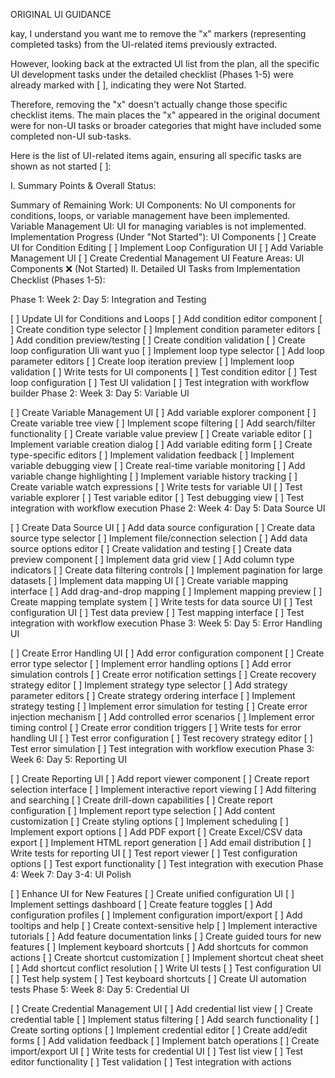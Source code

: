 ORIGINAL UI GUIDANCE

kay, I understand you want me to remove the "x" markers (representing completed tasks) from the UI-related items previously extracted.

However, looking back at the extracted UI list from the plan, all the specific UI development tasks under the detailed checklist (Phases 1-5) were already marked with [ ], indicating they were Not Started.

Therefore, removing the "x" doesn't actually change those specific checklist items. The main places the "x" appeared in the original document were for non-UI tasks or broader categories that might have included some completed non-UI sub-tasks.

Here is the list of UI-related items again, ensuring all specific tasks are shown as not started [ ]:

I. Summary Points & Overall Status:

Summary of Remaining Work:
UI Components: No UI components for conditions, loops, or variable management have been implemented.
Variable Management UI: UI for managing variables is not implemented.
Implementation Progress (Under "Not Started"):
UI Components
[ ] Create UI for Condition Editing
[ ] Implement Loop Configuration UI
[ ] Add Variable Management UI
[ ] Create Credential Management UI
Feature Areas:
UI Components ❌ (Not Started)
II. Detailed UI Tasks from Implementation Checklist (Phases 1-5):

Phase 1: Week 2: Day 5: Integration and Testing

[ ] Update UI for Conditions and Loops
[ ] Add condition editor component
[ ] Create condition type selector
[ ] Implement condition parameter editors
[ ] Add condition preview/testing
[ ] Create condition validation
[ ] Create loop configuration UIi want yuo
[ ] Implement loop type selector
[ ] Add loop parameter editors
[ ] Create loop iteration preview
[ ] Implement loop validation
[ ] Write tests for UI components
[ ] Test condition editor
[ ] Test loop configuration
[ ] Test UI validation
[ ] Test integration with workflow builder
Phase 2: Week 3: Day 5: Variable UI

[ ] Create Variable Management UI
[ ] Add variable explorer component
[ ] Create variable tree view
[ ] Implement scope filtering
[ ] Add search/filter functionality
[ ] Create variable value preview
[ ] Create variable editor
[ ] Implement variable creation dialog
[ ] Add variable editing form
[ ] Create type-specific editors
[ ] Implement validation feedback
[ ] Implement variable debugging view
[ ] Create real-time variable monitoring
[ ] Add variable change highlighting
[ ] Implement variable history tracking
[ ] Create variable watch expressions
[ ] Write tests for variable UI
[ ] Test variable explorer
[ ] Test variable editor
[ ] Test debugging view
[ ] Test integration with workflow execution
Phase 2: Week 4: Day 5: Data Source UI

[ ] Create Data Source UI
[ ] Add data source configuration
[ ] Create data source type selector
[ ] Implement file/connection selection
[ ] Add data source options editor
[ ] Create validation and testing
[ ] Create data preview component
[ ] Implement data grid view
[ ] Add column type indicators
[ ] Create data filtering controls
[ ] Implement pagination for large datasets
[ ] Implement data mapping UI
[ ] Create variable mapping interface
[ ] Add drag-and-drop mapping
[ ] Implement mapping preview
[ ] Create mapping template system
[ ] Write tests for data source UI
[ ] Test configuration UI
[ ] Test data preview
[ ] Test mapping interface
[ ] Test integration with workflow execution
Phase 3: Week 5: Day 5: Error Handling UI

[ ] Create Error Handling UI
[ ] Add error configuration component
[ ] Create error type selector
[ ] Implement error handling options
[ ] Add error simulation controls
[ ] Create error notification settings
[ ] Create recovery strategy editor
[ ] Implement strategy type selector
[ ] Add strategy parameter editors
[ ] Create strategy ordering interface
[ ] Implement strategy testing
[ ] Implement error simulation for testing
[ ] Create error injection mechanism
[ ] Add controlled error scenarios
[ ] Implement error timing control
[ ] Create error condition triggers
[ ] Write tests for error handling UI
[ ] Test error configuration
[ ] Test recovery strategy editor
[ ] Test error simulation
[ ] Test integration with workflow execution
Phase 3: Week 6: Day 5: Reporting UI

[ ] Create Reporting UI
[ ] Add report viewer component
[ ] Create report selection interface
[ ] Implement interactive report viewing
[ ] Add filtering and searching
[ ] Create drill-down capabilities
[ ] Create report configuration
[ ] Implement report type selection
[ ] Add content customization
[ ] Create styling options
[ ] Implement scheduling
[ ] Implement export options
[ ] Add PDF export
[ ] Create Excel/CSV data export
[ ] Implement HTML report generation
[ ] Add email distribution
[ ] Write tests for reporting UI
[ ] Test report viewer
[ ] Test configuration options
[ ] Test export functionality
[ ] Test integration with execution
Phase 4: Week 7: Day 3-4: UI Polish

[ ] Enhance UI for New Features
[ ] Create unified configuration UI
[ ] Implement settings dashboard
[ ] Create feature toggles
[ ] Add configuration profiles
[ ] Implement configuration import/export
[ ] Add tooltips and help
[ ] Create context-sensitive help
[ ] Implement interactive tutorials
[ ] Add feature documentation links
[ ] Create guided tours for new features
[ ] Implement keyboard shortcuts
[ ] Add shortcuts for common actions
[ ] Create shortcut customization
[ ] Implement shortcut cheat sheet
[ ] Add shortcut conflict resolution
[ ] Write UI tests
[ ] Test configuration UI
[ ] Test help system
[ ] Test keyboard shortcuts
[ ] Create UI automation tests
Phase 5: Week 8: Day 5: Credential UI

[ ] Create Credential Management UI
[ ] Add credential list view
[ ] Create credential table
[ ] Implement status filtering
[ ] Add search functionality
[ ] Create sorting options
[ ] Implement credential editor
[ ] Create add/edit forms
[ ] Add validation feedback
[ ] Implement batch operations
[ ] Create import/export UI
[ ] Write tests for credential UI
[ ] Test list view
[ ] Test editor functionality
[ ] Test validation
[ ] Test integration with actions
